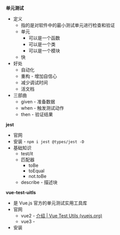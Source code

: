 **单元测试**

- 定义
  - 指的是对软件中的最小测试单元进行检查和验证
  - 单元
    - 可以是一个函数
    - 可以是一个类
    - 可以是一个模块
  - 快
- 好处
  - 自动化
  - 重构 - 增加自信心
  - 减少调试时间
  - 活文档
- 三部曲
  - given - 准备数据
  - when - 触发测试动作
  - then - 验证结果

**jest**

- 官网
- 安装 - `npm i jest @types/jest -D`
- 基础知识
  - test/it
  - 匹配器
    - toBe
    - toEqual
    - not.toBe
  - describe - 描述块

**vue-test-uitls**

- 是 Vue.js 官方的单元测试实用工具库
- 官网
  - vue2 - [介绍 | Vue Test Utils (vuejs.org)](https://v1.test-utils.vuejs.org/zh/)
  - vue3 - 
- 安装